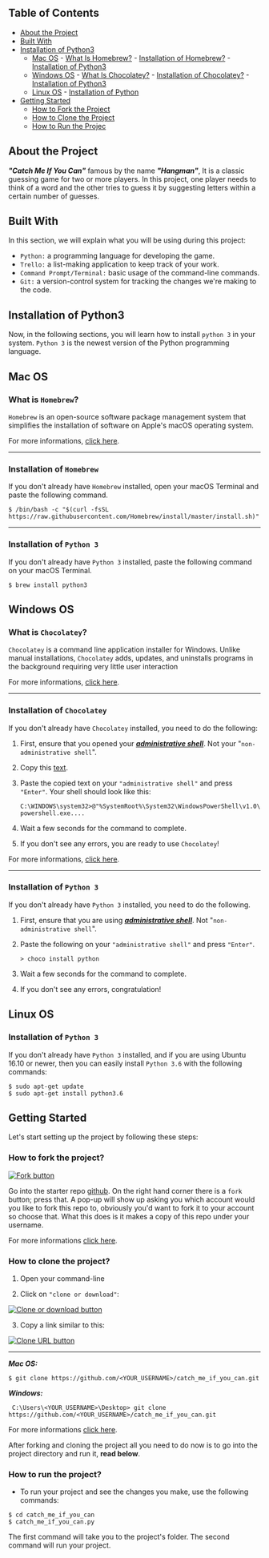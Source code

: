 ﻿## Table of Contents

-   [About the Project](https://github.com/bashayernouri/catch-me-if-you-can#-about-the-project)
-   [Built With](https://github.com/bashayernouri/catch-me-if-you-can#-built-with)
-   [Installation of Python3](https://github.com/bashayernouri/catch-me-if-you-can#-installation-of-python-3)
    -   [Mac OS](https://github.com/bashayernouri/catch-me-if-you-can#-mac-os)
            - [What Is Homebrew?](https://github.com/bashayernouri/catch-me-if-you-can#-what-is-homebrew)
            - [Installation of Homebrew?](https://github.com/bashayernouri/catch-me-if-you-can#-installation-of-homebrew)
            - [Installation of Python3](https://github.com/bashayernouri/catch-me-if-you-can#-installation-of-python-mac)
    -   [Windows OS](https://github.com/bashayernouri/catch-me-if-you-can#-windows-os)
            - [What Is Chocolatey?](https://github.com/bashayernouri/catch-me-if-you-can#-what-is-chocolatey)
            - [Installation of Chocolatey?](https://github.com/bashayernouri/catch-me-if-you-can#-installation-of-chocolatey)
            - [Installation of Python3](https://github.com/bashayernouri/catch-me-if-you-can#-installation-of-python-windows)
    -   [Linux OS](https://github.com/bashayernouri/catch-me-if-you-can#-linux-os)
            - [Installation of Python](https://github.com/bashayernouri/catch-me-if-you-can#-installation-of-python-linux)
-   [Getting Started](https://github.com/bashayernouri/catch-me-if-you-can#-getting-started)
    -   [How to Fork the Project](https://github.com/bashayernouri/catch-me-if-you-can#-how-to-fork-the-project)
    -   [How to Clone the Project](https://github.com/bashayernouri/catch-me-if-you-can#-how-to-clone-the-project)
    -   [How to Run the Projec](https://github.com/bashayernouri/catch-me-if-you-can#-how-to-run-the-project)



## [](https://github.com/bashayernouri/catch-me-if-you-can#-about-the-project) About the Project

_**"Catch Me If You Can"**_ famous by the name _**"Hangman"**_, It is a classic guessing game for two or more players. In this project, one player needs to think of a word and the other tries to guess it by suggesting letters within a certain number of guesses.

## [](https://github.com/bashayernouri/catch-me-if-you-can#built-with) Built With

In this section, we will explain what you will be using during this project:
-   `Python:`  a programming language for developing the game.
-   `Trello:`  a list-making application to keep track of your work.
-   `Command Prompt/Terminal:`  basic usage of the command-line commands.
-   `Git:`  a version-control system for tracking the changes we're making to the code.

## [](https://github.com/bashayernouri/catch-me-if-you-can#installation-of-python-3) Installation of Python3

Now, in the following sections, you will learn how to install  `python 3`  in your system.  `Python 3`  is the newest version of the Python programming language.

## [](https://github.com/bashayernouri/catch-me-if-you-can#mac-os)Mac OS

### [](https://github.com/bashayernouri/catch-me-if-you-can#what-is-homebrew)What is  `Homebrew`?

`Homebrew`  is an open-source software package management system that simplifies the installation of software on Apple's macOS operating system.

For more informations,  [click here](https://brew.sh/).

----------

### [](https://github.com/bashayernouri/catch-me-if-you-can#installation-of-homebrew)Installation of  `Homebrew`

If you don't already have  `Homebrew`  installed, open your macOS Terminal and paste the following command.

```
$ /bin/bash -c "$(curl -fsSL https://raw.githubusercontent.com/Homebrew/install/master/install.sh)"

```
----------

### [](https://github.com/bashayernouri/catch-me-if-you-can#installation-of-python-mac)Installation of  `Python 3`

If you don't already have  `Python 3`  installed, paste the following command on your macOS Terminal.

```
$ brew install python3
```
## Windows OS

### [](https://github.com/bashayernouri/catch-me-if-you-can#what-is-chocolatey)What is  `Chocolatey`?

`Chocolatey`  is a command line application installer for Windows. Unlike manual installations,  `Chocolatey`  adds, updates, and uninstalls programs in the background requiring very little user interaction

For more informations,  [click here](https://chocolatey.org/about).

----------

### [](https://github.com/bashayernouri/catch-me-if-you-can#installation-of--chocolatey)Installation of  `Chocolatey`

If you don't already have  `Chocolatey`  installed, you need to do the following:

1.  First, ensure that you opened your  _**[administrative shell](https://www.howtogeek.com/194041/how-to-open-the-command-prompt-as-administrator-in-windows-8.1/)**_. Not your "`non-administrative shell`".
    
2.  Copy this  [text](https://chocolatey.org/docs/installation#install-with-cmdexe).
    
3.  Paste the copied text on your  `"administrative shell"`  and press  `"Enter"`. Your shell should look like this:
    
    `C:\WINDOWS\system32>@"%SystemRoot%\System32\WindowsPowerShell\v1.0\powershell.exe....`
    
4.  Wait a few seconds for the command to complete.
    
5.  If you don't see any errors, you are ready to use  `Chocolatey`!
    

For more informations,  [click here](https://chocolatey.org/docs/installation).

----------

### [](https://github.com/bashayernouri/catch-me-if-you-can#installation-of-python-windows)Installation of  `Python 3`

If you don't already have  `Python 3`  installed, you need to do the following.

1.  First, ensure that you are using  _**[administrative shell](https://www.howtogeek.com/194041/how-to-open-the-command-prompt-as-administrator-in-windows-8.1/)**_. Not "`non-administrative shell`".
    
2.  Paste the following on your  `"administrative shell"`  and press  `"Enter"`.
    
    `> choco install python`
    
3.  Wait a few seconds for the command to complete.
    
4.  If you don't see any errors, congratulation!

## Linux OS

### [](https://github.com/bashayernouri/catch-me-if-you-can#installation-of-python-linux)Installation of  `Python 3`

If you don't already have  `Python 3`  installed, and if you are using Ubuntu 16.10 or newer, then you can easily install  `Python 3.6`  with the following commands:

```
$ sudo apt-get update
$ sudo apt-get install python3.6
```
## [](https://github.com/bashayernouri/catch-me-if-you-can#getting-started)Getting Started


Let's start setting up the project by following these steps:

### [](https://github.com/bashayernouri/catch-me-if-you-can#how-to-fork-the-project)**How to fork the project?**

[![Fork button](https://camo.githubusercontent.com/635604a1a835f806b09454fecb9af172a52eea77/68747470733a2f2f6769746875622d696d616765732e73332e616d617a6f6e6177732e636f6d2f656e74657270726973652f322e31332f6173736574732f696d616765732f68656c702f7265706f7369746f72792f666f726b5f627574746f6e2e6a7067)](https://camo.githubusercontent.com/635604a1a835f806b09454fecb9af172a52eea77/68747470733a2f2f6769746875622d696d616765732e73332e616d617a6f6e6177732e636f6d2f656e74657270726973652f322e31332f6173736574732f696d616765732f68656c702f7265706f7369746f72792f666f726b5f627574746f6e2e6a7067)

Go into the starter repo  [github](https://github.com/bashayernouri/). On the right hand corner there is a  `fork`  button; press that. A pop-up will show up asking you which account would you like to fork this repo to, obviously you'd want to fork it to your account so choose that. What this does is it makes a copy of this repo under your username.

For more informations  [click here](https://help.github.com/en/enterprise/2.13/user/articles/fork-a-repo#fork-an-example-repository).

### [](https://github.com/bashayernouri/catch-me-if-you-can#how-to-clone-the-project)**How to clone the project?**

1.  Open your command-line
    
2.  Click on  `"clone or download"`:
    

[![Clone or download button](https://camo.githubusercontent.com/ffc7ca38a439ecda333d3cb7731571911adca4f8/68747470733a2f2f68656c702e6769746875622e636f6d2f6173736574732f696d616765732f68656c702f7265706f7369746f72792f636c6f6e652d7265706f2d636c6f6e652d75726c2d627574746f6e2e706e67)](https://camo.githubusercontent.com/ffc7ca38a439ecda333d3cb7731571911adca4f8/68747470733a2f2f68656c702e6769746875622e636f6d2f6173736574732f696d616765732f68656c702f7265706f7369746f72792f636c6f6e652d7265706f2d636c6f6e652d75726c2d627574746f6e2e706e67)

3.  Copy a link similar to this:

[![Clone URL button](https://camo.githubusercontent.com/b1373a3db3031d2cf4cf5f956444fb85fd063729/68747470733a2f2f68656c702e6769746875622e636f6d2f6173736574732f696d616765732f68656c702f7265706f7369746f72792f68747470732d75726c2d636c6f6e652e706e67)](https://camo.githubusercontent.com/b1373a3db3031d2cf4cf5f956444fb85fd063729/68747470733a2f2f68656c702e6769746875622e636f6d2f6173736574732f696d616765732f68656c702f7265706f7369746f72792f68747470732d75726c2d636c6f6e652e706e67)

----------

_**Mac OS:**_

```
$ git clone https://github.com/<YOUR_USERNAME>/catch_me_if_you_can.git
```

_**Windows:**_

```
 C:\Users\<YOUR_USERNAME>\Desktop> git clone https://github.com/<YOUR_USERNAME>/catch_me_if_you_can.git
```

For more informations  [click here](https://help.github.com/en/github/creating-cloning-and-archiving-repositories/cloning-a-repository).

After forking and cloning the project all you need to do now is to go into the project directory and run it,  **read below**.

### [](https://github.com/bashayernouri/catch-me-if-you-can#how-to-run-the-project)**How to run the project?**

-   To run your project and see the changes you make, use the following commands:

```
$ cd catch_me_if_you_can
$ catch_me_if_you_can.py
```

The first command will take you to the project's folder. The second command will run your project.


